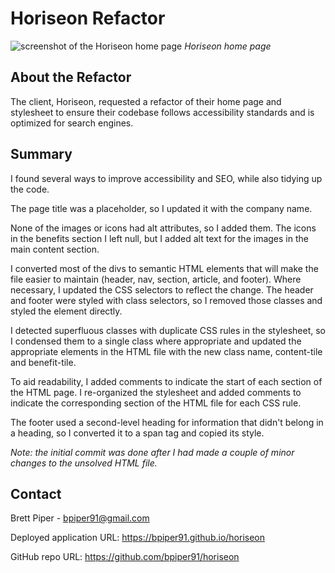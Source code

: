 # Horiseon Refactor

![screenshot of the Horiseon home page](./assets/images/screenshot.PNG "Horiseon home page")
*Horiseon home page*

## About the Refactor

The client, Horiseon, requested a refactor of their home page and stylesheet to ensure their codebase follows accessibility standards and is optimized for search engines.

## Summary

I found several ways to improve accessibility and SEO, while also tidying up the code. 

The page title was a placeholder, so I updated it with the company name.

None of the images or icons had alt attributes, so I added them. The icons in the benefits section I left null, but I added alt text for the images in the main content section.

I converted most of the divs to semantic HTML elements that will make the file easier to maintain (header, nav, section, article, and footer). Where necessary, I updated the CSS selectors to reflect the change. The header and footer were styled with class selectors, so I removed those classes and styled the element directly.

I detected superfluous classes with duplicate CSS rules in the stylesheet, so I condensed them to a single class where appropriate and updated the appropriate elements in the HTML file with the new class name, content-tile and benefit-tile.

To aid readability, I added comments to indicate the start of each section of the HTML page. I re-organized the stylesheet and added comments to indicate the corresponding section of the HTML file for each CSS rule.

The footer used a second-level heading for information that didn't belong in a heading, so I converted it to a span tag and copied its style.

*Note: the initial commit was done after I had made a couple of minor changes to the unsolved HTML file.*

## Contact

Brett Piper - <bpiper91@gmail.com>

Deployed application URL: <https://bpiper91.github.io/horiseon>

GitHub repo URL: <https://github.com/bpiper91/horiseon>